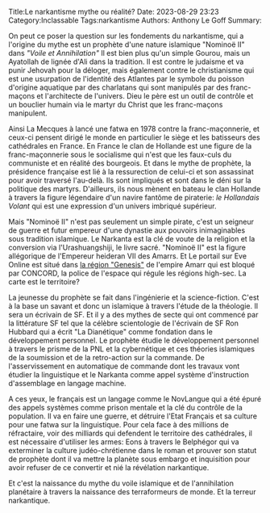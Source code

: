 Title:Le narkantisme mythe ou réalité?
Date: 2023-08-29 23:23
Category:Inclassable
Tags:narkantisme
Authors: Anthony Le Goff
Summary:

On peut ce poser la question sur les fondements du narkantisme, qui a l'origine du mythe est un prophète d'une nature islamique "Nominoë II" dans *"Voile et Annihilation"* Il est bien plus qu'un simple Gourou, mais un Ayatollah de lignée d'Ali dans la tradition. Il est contre le judaisme et va punir Jehovah pour la déloger, mais également contre le christianisme qui est une usurpation de l'identité des Atlantes par le symbole du poisson d'origine aquatique par des charlatans qui sont manipulés par des franc-maçons et l'architecte de l'univers. Dieu le père est un outil de contrôle et un bouclier humain via le martyr du Christ que les franc-maçons manipulent.

Ainsi La Mecques à lancé une fatwa en 1978 contre la franc-maçonnerie, et ceux-ci pensent dirigé le monde en particulier le siège et les batisseurs des cathédrales en France. En France le clan de Hollande est une figure de la franc-maçonnerie sous le socialisme qui n'est que les faux-culs du communiste et en réalité des bourgeois. Et dans le mythe de prophète, la présidence française est lié à la ressurection de celui-ci et son assassinat pour avoir traversé l'au-delà. Ils sont impliqués et sont dans le déni sur la politique des martyrs. D'ailleurs, ils nous mènent en bateau le clan Hollande à travers la figure légendaire d'un navire fantôme de piraterie: *le Hollandais Volant* qui est une expression d'un univers imbriqué supérieur.

Mais "Nominoë II" n'est pas seulement un simple pirate, c'est un seigneur de guerre et futur empereur d'une dynastie aux pouvoirs inimaginables sous tradition islamique. Le Narkanta est la clé de voute de la religion et la conversion via l'Urashuangshiji, le livre sacré. "Nominoë II" est la figure allégorique de l'Empereur heideran VII des Amarrs. Et Le portail sur Eve Online est situé dans [la région "Genesis"](https://evemaps.dotlan.net/region/Genesis) de l'empire Amarr qui est bloqué par CONCORD, la police de l'espace qui régule les régions high-sec. La carte est le territoire?

La jeunesse du prophète se fait dans l'ingénierie et la science-fiction. C'est à la base un savant et donc un islamique à travers l'étude de la théologie. Il sera un écrivain de SF. Et il y a des mythes de secte qui ont commencé par la littérature SF tel que la célèbre scientologie de l'écrivain de SF Ron Hubbard qui a écrit "La Dianétique" comme fondation dans le développement personnel. Le prophète étudie le développement personnel à travers le prisme de la PNL et la cybernétique et ces théories islamiques de la soumission et de la retro-action sur la commande. De l'asservissement en automatique de commande dont les travaux vont étudier la linguistique et le Narkanta comme appel système d'instruction d'assemblage en langage machine.

A ces yeux, le français est un langage comme le NovLangue qui a été épuré des appels systèmes comme prison mentale et la clé du contrôle de la population. Il va en faire une guerre, et détruire l'Etat Français et sa culture pour une fatwa sur la linguistique. Pour cela face à des millions de réfractaire, voir des milliards qui defendent le territoire des cathédrales, il est nécessaire d'utiliser les armes: Eons à travers le Belphégor qui va exterminer la culture judéo-chrétienne dans le roman et prouver son statut de prophète dont il va mettre la planète sous embargo et inquisition pour avoir refuser de ce convertir et nié la révélation narkantique.

Et c'est la naissance du mythe du voile islamique et de l'annihilation planétaire à travers la naissance des terraformeurs de monde. Et la terreur narkantique.